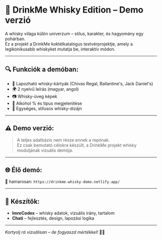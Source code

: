 # 🥃 DrinkMe Whisky Edition – Demo verzió

A whisky világa külön univerzum – stílus, karakter, és hagyomány egy pohárban.  
Ez a projekt a DrinkMe koktélkatalógus testvérprojektje, amely a legikonikusabb whiskyket mutatja be, interaktív módon.

---

## 🔍 Funkciók a demóban:
- 🥃 Lapozható whisky-kártyák (Chivas Regal, Ballantine's, Jack Daniel's)
- 🌍 2 nyelvű leírás (magyar, angol)
- 📷 Whisky-üveg képek
- 📜 Alkohol % és típus megjelenítése
- 🎨 Egységes, stílusos whisky-dizájn

---

## ⚠️ Demo verzió:
> A teljes adatbázis nem része ennek a repónak.  
> Ez csak bemutató célokra készült, a DrinkMe projekt whisky moduljának vizuális demója.

---

## 🌐 Élő demó:
🔗 hamarosan: `https://drinkme-whisky-demo.netlify.app/`

---

## 🧠 Készítők:
- **ImreCodex** – whisky adatok, vizuális irány, tartalom
- **Chati** – fejlesztés, design, lapozási logika

---

*Kortyolj rá vizuálisan – de fogyaszd mértékkel!* 🥃😄
